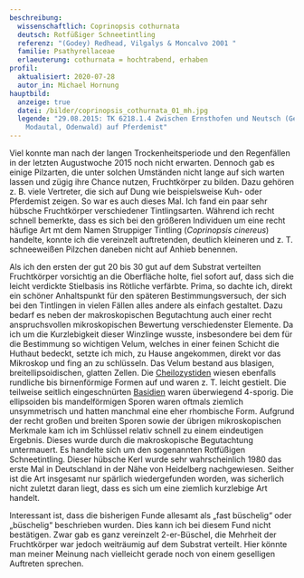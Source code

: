 ```yaml
---
beschreibung:
  wissenschaftlich: Coprinopsis cothurnata
  deutsch: Rotfüßiger Schneetintling
  referenz: "(Godey) Redhead, Vilgalys & Moncalvo 2001 "
  familie: Psathyrellaceae
  erlaeuterung: cothurnata = hochtrabend, erhaben
profil:
  aktualisiert: 2020-07-28
  autor_in: Michael Hornung
hauptbild:
  anzeige: true
  datei: /bilder/coprinopsis_cothurnata_01_mh.jpg
  legende: "29.08.2015: TK 6218.1.4 Zwischen Ernsthofen und Neutsch (Gemeinde
    Modautal, Odenwald) auf Pferdemist"
---
```

Viel konnte man nach der langen Trockenheitsperiode und den Regenfällen in der letzten Augustwoche 2015 noch nicht erwarten. Dennoch gab es einige Pilzarten, die unter solchen Umständen nicht lange auf sich warten lassen und zügig ihre Chance nutzen, Fruchtkörper zu bilden. Dazu gehören z. B. viele Vertreter, die sich auf Dung wie beispielsweise Kuh- oder Pferdemist zeigen. So war es auch dieses Mal. Ich fand ein paar sehr hübsche Fruchtkörper verschiedener Tintlingsarten. Während ich recht schnell bemerkte, dass es sich bei den größeren Individuen um eine recht häufige Art mt dem Namen Struppiger Tintling (*Coprinopsis cinereus*) handelte, konnte ich die vereinzelt auftretenden, deutlich kleineren und z. T. schneeweißen Pilzchen daneben nicht auf Anhieb benennen.

Als ich den ersten der gut 20 bis 30 gut auf dem Substrat verteilten Fruchtkörper vorsichtig an die Oberfläche holte, fiel sofort auf, dass sich die leicht verdickte Stielbasis ins Rötliche verfärbte. Prima, so dachte ich, direkt ein schöner Anhaltspunkt für den späteren Bestimmungsversuch, der sich bei den Tintlingen in vielen Fällen alles andere als einfach gestaltet. Dazu bedarf es neben der makroskopischen Begutachtung auch einer recht anspruchsvollen mikroskopischen Bewertung verschiedenster Elemente. Da ich um die Kurzlebigkeit dieser Winzlinge wusste, insbesondere bei dem für die Bestimmung so wichtigen Velum, welches in einer feinen Schicht die Huthaut bedeckt, setzte ich mich, zu Hause angekommen, direkt vor das Mikroskop und fing an zu schlüsseln. Das Velum bestand aus blasigen, breitellipsoidischen, glatten Zellen. Die [Cheilozystiden](Cheilozystiden "Glossar") wiesen ebenfalls rundliche bis birnenförmige Formen auf und waren z. T. leicht gestielt. Die teilweise seitlich eingeschnürten [Basidien](Basidien "Glossar") waren überwiegend 4-sporig. Die ellipsoiden bis mandelförmigen Sporen waren oftmals ziemlich unsymmetrisch und hatten manchmal eine eher rhombische Form. Aufgrund der recht großen und breiten Sporen sowie der übrigen mikroskopischen Merkmale kam ich im Schlüssel relativ schnell zu einem eindeutigen Ergebnis. Dieses wurde durch die makroskopische Begutachtung untermauert. Es handelte sich um den sogenannten Rotfüßigen Schneetintling. Dieser hübsche Kerl wurde sehr wahrscheinlich 1980 das erste Mal in Deutschland in der Nähe von Heidelberg nachgewiesen. Seither ist die Art insgesamt nur spärlich wiedergefunden worden, was sicherlich nicht zuletzt daran liegt, dass es sich um eine ziemlich kurzlebige Art handelt.

Interessant ist, dass die bisherigen Funde allesamt als „fast büschelig“ oder „büschelig“ beschrieben wurden. Dies kann ich bei diesem Fund nicht bestätigen. Zwar gab es ganz vereinzelt 2-er-Büschel, die Mehrheit der Fruchtkörper war jedoch weiträumig auf dem Substrat verteilt. Hier könnte man meiner Meinung nach vielleicht gerade noch von einem geselligen Auftreten sprechen.